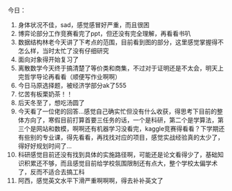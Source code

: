 今日：
1. 身体状况不佳，sad，感觉感冒好严重，而且很困
2. 博弈论部分工作竞赛看完了ppt，但还没有完全理解，再看看书叭
3. 数据结构林老今天讲了下考点的范围，目前看到图的部分，这里感觉掌握得不怎么样，当时太忙了没有仔细研究
4. 面向对象得开始复习了
5. 离散数学今天终于搞清楚了等价类和商集，不过对于证明还是不太会，明天上完哲学导论再看看（顺便写作业啊啊）
6. 今日马原选择题，被经济学部分ak了555
7. 忆苦有板栗奶茶！！
8. 后天冬至了，想吃汤圆了
9. 今天看了一位佬的回答...感觉自己确实忙但没有什么收获，得思考下目前的整体方向了，寒假目前打算首要三任务的话，一个是科研，第二个是学算法，第三个是网站和数模，啊啊还有机器学习没看完，kaggle竞赛得看看？下学期还有些别的专业课，得先看看，再找找对应的项目，感觉实战经验真的太少了，得好好规划时间了...
10. 科研感觉目前还没有找到具体的实施路径啊，可能还是论文看得少了，基础知识积累还不够，而且感觉目前给学校氛围限制还有点大，整个学校太偏学术了，反而不适合去搞工科
11. 阿西，感觉英文水平下滑严重啊啊啊，得去补补英文了


